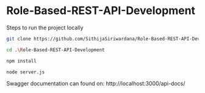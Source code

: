 # Role-Based-REST-API-Development

Steps to run the project locally

```sh
git clone https://github.com/SithijaSiriwardana/Role-Based-REST-API-Development.git
```
```sh
cd .\Role-Based-REST-API-Development
```
```sh
npm install
```
```sh
node server.js
```

Swagger documentation can found on: http://localhost:3000/api-docs/
